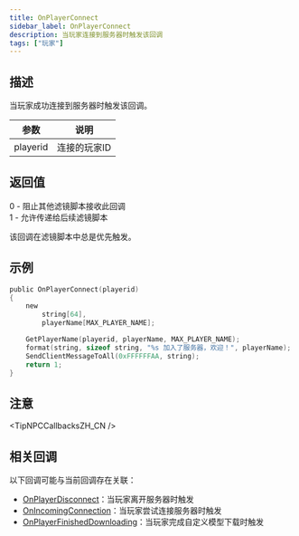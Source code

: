 ```yaml
---
title: OnPlayerConnect
sidebar_label: OnPlayerConnect
description: 当玩家连接到服务器时触发该回调
tags: ["玩家"]
---
```


## 描述

当玩家成功连接到服务器时触发该回调。

| 参数     | 说明         |
| -------- | ------------ |
| playerid | 连接的玩家ID |

## 返回值

0 - 阻止其他滤镜脚本接收此回调  
1 - 允许传递给后续滤镜脚本

该回调在滤镜脚本中总是优先触发。

## 示例

```c
public OnPlayerConnect(playerid)
{
    new
        string[64],
        playerName[MAX_PLAYER_NAME];

    GetPlayerName(playerid, playerName, MAX_PLAYER_NAME);
    format(string, sizeof string, "%s 加入了服务器，欢迎！", playerName);
    SendClientMessageToAll(0xFFFFFFAA, string);
    return 1;
}
```

## 注意

<TipNPCCallbacksZH_CN />

## 相关回调

以下回调可能与当前回调存在关联：

- [OnPlayerDisconnect](OnPlayerDisconnect)：当玩家离开服务器时触发
- [OnIncomingConnection](OnIncomingConnection)：当玩家尝试连接服务器时触发
- [OnPlayerFinishedDownloading](OnPlayerFinishedDownloading)：当玩家完成自定义模型下载时触发
